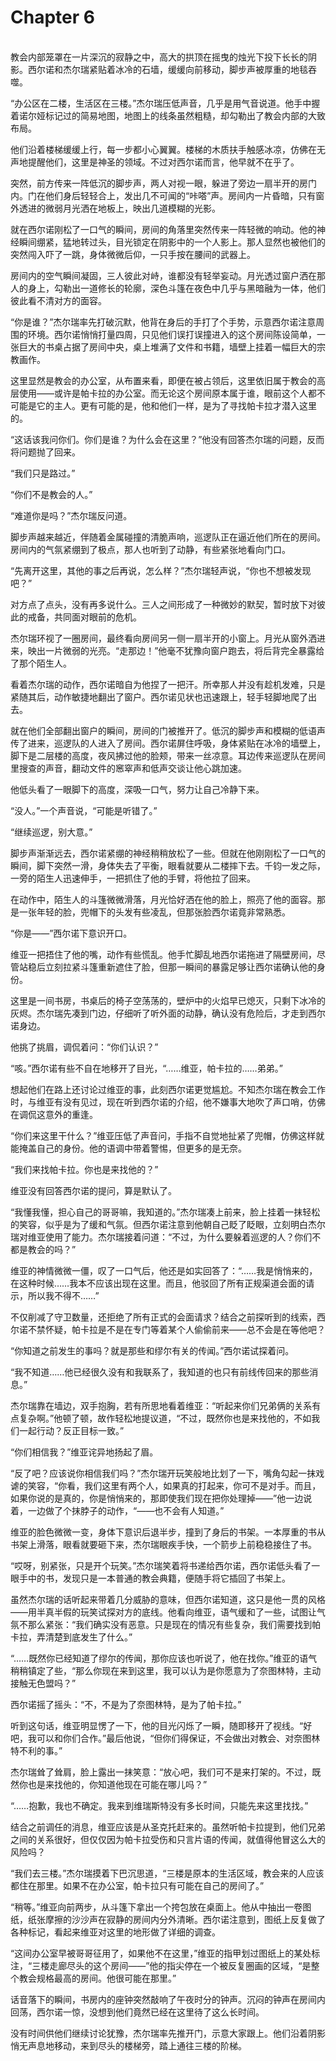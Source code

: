 # Chapter 6

<br>
教会内部笼罩在一片深沉的寂静之中，高大的拱顶在摇曳的烛光下投下长长的阴影。西尔诺和杰尔瑞紧贴着冰冷的石墙，缓缓向前移动，脚步声被厚重的地毯吞噬。

“办公区在二楼，生活区在三楼。”杰尔瑞压低声音，几乎是用气音说道。他手中握着诺尔娅标记过的简易地图，地图上的线条虽然粗糙，却勾勒出了教会内部的大致布局。

他们沿着楼梯缓缓上行，每一步都小心翼翼。楼梯的木质扶手触感冰凉，仿佛在无声地提醒他们，这里是神圣的领域。不过对西尔诺而言，他早就不在乎了。

突然，前方传来一阵低沉的脚步声，两人对视一眼，躲进了旁边一扇半开的房门内。门在他们身后轻轻合上，发出几不可闻的“咔嗒”声。房间内一片昏暗，只有窗外透进的微弱月光洒在地板上，映出几道模糊的光影。

就在西尔诺刚松了一口气的瞬间，房间的角落里突然传来一阵轻微的响动。他的神经瞬间绷紧，猛地转过头，目光锁定在阴影中的一个人影上。那人显然也被他们的突然闯入吓了一跳，身体微微后仰，一只手按在腰间的武器上。

房间内的空气瞬间凝固，三人彼此对峙，谁都没有轻举妄动。月光透过窗户洒在那人的身上，勾勒出一道修长的轮廓，深色斗篷在夜色中几乎与黑暗融为一体，他们彼此看不清对方的面容。

“你是谁？”杰尔瑞率先打破沉默，他背在身后的手打了个手势，示意西尔诺注意周围的环境。西尔诺悄悄打量四周，只见他们误打误撞进入的这个房间陈设简单，一张巨大的书桌占据了房间中央，桌上堆满了文件和书籍，墙壁上挂着一幅巨大的宗教画作。

这里显然是教会的办公室，从布置来看，即便在被占领后，这里依旧属于教会的高层使用——或许是帕卡拉的办公室。而无论这个房间原本属于谁，眼前这个人都不可能是它的主人。更有可能的是，他和他们一样，是为了寻找帕卡拉才潜入这里的。

“这话该我问你们。你们是谁？为什么会在这里？”他没有回答杰尔瑞的问题，反而将问题抛了回来。

“我们只是路过。”

“你们不是教会的人。”

“难道你是吗？”杰尔瑞反问道。

脚步声越来越近，伴随着金属碰撞的清脆声响，巡逻队正在逼近他们所在的房间。房间内的气氛紧绷到了极点，那人也听到了动静，有些紧张地看向门口。

“先离开这里，其他的事之后再说，怎么样？”杰尔瑞轻声说，“你也不想被发现吧？”

对方点了点头，没有再多说什么。三人之间形成了一种微妙的默契，暂时放下对彼此的戒备，共同面对眼前的危机。

杰尔瑞环视了一圈房间，最终看向房间另一侧一扇半开的小窗上。月光从窗外洒进来，映出一片微弱的光亮。“走那边！”他毫不犹豫向窗户跑去，将后背完全暴露给了那个陌生人。

看着杰尔瑞的动作，西尔诺暗自为他捏了一把汗。所幸那人并没有趁机发难，只是紧随其后，动作敏捷地翻出了窗户。西尔诺见状也迅速跟上，轻手轻脚地爬了出去。

就在他们全部翻出窗户的瞬间，房间的门被推开了。低沉的脚步声和模糊的低语声传了进来，巡逻队的人进入了房间。西尔诺屏住呼吸，身体紧贴在冰冷的墙壁上，脚下是二层楼的高度，夜风拂过他的脸颊，带来一丝凉意。耳边传来巡逻队在房间里搜查的声音，翻动文件的窸窣声和低声交谈让他心跳加速。

他低头看了一眼脚下的高度，深吸一口气，努力让自己冷静下来。

“没人。”一个声音说，“可能是听错了。”

“继续巡逻，别大意。”

脚步声渐渐远去，西尔诺紧绷的神经稍稍放松了一些。但就在他刚刚松了一口气的瞬间，脚下突然一滑，身体失去了平衡，眼看就要从二楼摔下去。千钧一发之际，一旁的陌生人迅速伸手，一把抓住了他的手臂，将他拉了回来。

在动作中，陌生人的斗篷微微滑落，月光恰好洒在他的脸上，照亮了他的面容。那是一张年轻的脸，兜帽下的头发有些凌乱，但那张脸西尔诺竟非常熟悉。

“你是——”西尔诺下意识开口。

维亚一把捂住了他的嘴，动作有些慌乱。他手忙脚乱地西尔诺拖进了隔壁房间，尽管站稳后立刻拉紧斗篷重新遮住了脸，但那一瞬间的暴露足够让西尔诺确认他的身份。

这里是一间书房，书桌后的椅子空荡荡的，壁炉中的火焰早已熄灭，只剩下冰冷的灰烬。杰尔瑞先凑到门边，仔细听了听外面的动静，确认没有危险后，才走到西尔诺身边。

他挑了挑眉，调侃着问：“你们认识？”

“咳。”西尔诺有些不自在地移开了目光，“……维亚，帕卡拉的……弟弟。”

想起他们在路上还讨论过维亚的事，此刻西尔诺更觉尴尬。不知杰尔瑞在教会工作时，与维亚有没有见过，现在听到西尔诺的介绍，他不嫌事大地吹了声口哨，仿佛在调侃这意外的重逢。

“你们来这里干什么？”维亚压低了声音问，手指不自觉地扯紧了兜帽，仿佛这样就能掩盖自己的身份。他的语调中带着警惕，但更多的是无奈。

“我们来找帕卡拉。你也是来找他的？”

维亚没有回答西尔诺的提问，算是默认了。

“我懂我懂，担心自己的哥哥嘛，我知道的。”杰尔瑞凑上前来，脸上挂着一抹轻松的笑容，似乎是为了缓和气氛。但西尔诺注意到他朝自己眨了眨眼，立刻明白杰尔瑞对维亚使用了能力。杰尔瑞接着问道：“不过，为什么要躲着巡逻的人？你们不都是教会的吗？”

维亚的神情微微一僵，叹了一口气后，他还是如实回答了：“……我是悄悄来的，在这种时候……我本不应该出现在这里。而且，他驳回了所有正规渠道会面的请示，所以我不得不……”

不仅削减了守卫数量，还拒绝了所有正式的会面请求？结合之前探听到的线索，西尔诺不禁怀疑，帕卡拉是不是在专门等着某个人偷偷前来——总不会是在等他吧？

“你知道之前发生的事吗？就是那些和缪尔有关的传闻。”西尔诺试探着问。

“我不知道……他已经很久没有和我联系了，我知道的也只有前线传回来的那些消息。”

杰尔瑞靠在墙边，双手抱胸，若有所思地看着维亚：“听起来你们兄弟俩的关系有点复杂啊。”他顿了顿，故作轻松地提议道，“不过，既然你也是来找他的，不如我们一起行动？反正目标一致。”

“你们相信我？”维亚诧异地扬起了眉。

“反了吧？应该说你相信我们吗？”杰尔瑞开玩笑般地比划了一下，嘴角勾起一抹戏谑的笑容，“你看，我们这里有两个人，如果真的打起来，你可不是对手。而且，如果你说的是真的，你是悄悄来的，那即使我们现在把你处理掉——”他一边说着，一边做了个抹脖子的动作，“——也不会有人知道。”

维亚的脸色微微一变，身体下意识后退半步，撞到了身后的书架。一本厚重的书从书架上滑落，眼看就要砸下来，杰尔瑞眼疾手快，一个箭步上前稳稳接住了书。

“哎呀，别紧张，只是开个玩笑。”杰尔瑞笑着将书递给西尔诺，西尔诺低头看了一眼手中的书，发现只是一本普通的教会典籍，便随手将它插回了书架上。

虽然杰尔瑞的话听起来带着几分威胁的意味，但西尔诺知道，这只是他一贯的风格——用半真半假的玩笑试探对方的底线。他看向维亚，语气缓和了一些，试图让气氛不那么紧张：“我们确实没有恶意。只是现在的情况有些复杂，我们需要找到帕卡拉，弄清楚到底发生了什么。”

“……既然你已经知道了缪尔的传闻，那你应该也听说了，他在找你。”维亚的语气稍稍镇定了些，“那么你现在来到这里，我可以认为是你愿意为了奈图林特，主动接触无色盟吗？”

西尔诺摇了摇头：“不，不是为了奈图林特，是为了帕卡拉。”

听到这句话，维亚明显愣了一下，他的目光闪烁了一瞬，随即移开了视线。“好吧，我可以和你们合作。”最后他说，“但你们得保证，不会做出对教会、对奈图林特不利的事。”

杰尔瑞耸了耸肩，脸上露出一抹笑意：“放心吧，我们可不是来打架的。不过，既然你也是来找他的，你知道他现在可能在哪儿吗？”

“……抱歉，我也不确定。我来到维瑞斯特没有多长时间，只能先来这里找找。”

结合之前调任的消息，维亚应该是从圣克托赶来的。虽然听帕卡拉提到，他们兄弟之间的关系很好，但仅仅因为帕卡拉受伤和只言片语的传闻，就值得他冒这么大的风险吗？

“我们去三楼。”杰尔瑞摸着下巴沉思道，“三楼是原本的生活区域，教会来的人应该都住在那里。如果不在办公室，帕卡拉只有可能在自己的房间了。”

“稍等。”维亚向前两步，从斗篷下拿出一个挎包放在桌面上。他从中抽出一卷图纸，纸张摩擦的沙沙声在寂静的房间内分外清晰。西尔诺注意到，图纸上反复做了各种标记，看起来维亚对这里的地形做了详细的调查。

“这间办公室早被哥哥征用了，如果他不在这里，”维亚的指甲划过图纸上的某处标注，“三楼走廊尽头的这个房间——”他的指尖停在一个被反复圈画的区域，“是整个教会规格最高的房间。他很可能在那里。”

话音落下的瞬间，书房内的座钟突然敲响了午夜时分的钟声。沉闷的钟声在房间内回荡，西尔诺一惊，没想到他们竟然已经在这里待了这么长时间。

没有时间供他们继续讨论犹豫，杰尔瑞率先推开门，示意大家跟上。他们沿着阴影悄无声息地移动，来到尽头的楼梯旁，踏上通往三楼的阶梯。
